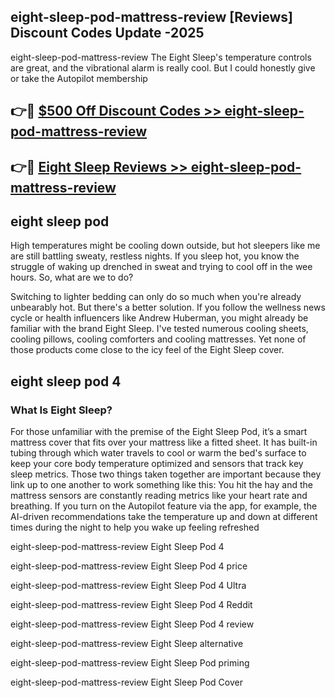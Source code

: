 ## eight-sleep-pod-mattress-review [Reviews​] Discount Codes Update -2025

eight-sleep-pod-mattress-review The Eight Sleep's temperature controls are great, and the vibrational alarm is really cool. But I could honestly give or take the Autopilot membership

## 👉🔴 [$500 Off Discount Codes >> eight-sleep-pod-mattress-review](http://download.freeplayer.one?title=eight-sleep-pod-mattress-review&ref=18-ES)

## 👉🔴 [Eight Sleep Reviews >> eight-sleep-pod-mattress-review](http://download.freeplayer.one?title=eight-sleep-pod-mattress-review&ref=18-ES)

## eight sleep pod

High temperatures might be cooling down outside, but hot sleepers like me are still battling sweaty, restless nights. If you sleep hot, you know the struggle of waking up drenched in sweat and trying to cool off in the wee hours. So, what are we to do?

Switching to lighter bedding can only do so much when you're already unbearably hot. But there's a better solution. If you follow the wellness news cycle or health influencers like Andrew Huberman, you might already be familiar with the brand Eight Sleep. I've tested numerous cooling sheets, cooling pillows, cooling comforters and cooling mattresses. Yet none of those products come close to the icy feel of the Eight Sleep cover.

## eight sleep pod 4

### What Is Eight Sleep?

For those unfamiliar with the premise of the Eight Sleep Pod, it’s a smart mattress cover that fits over your mattress like a fitted sheet. It has built-in tubing through which water travels to cool or warm the bed's surface to keep your core body temperature optimized and sensors that track key sleep metrics. Those two things taken together are important because they link up to one another to work something like this: You hit the hay and the mattress sensors are constantly reading metrics like your heart rate and breathing. If you turn on the Autopilot feature via the app, for example, the AI-driven recommendations take the temperature up and down at different times during the night to help you wake up feeling refreshed

eight-sleep-pod-mattress-review Eight Sleep Pod 4

eight-sleep-pod-mattress-review Eight Sleep Pod 4 price

eight-sleep-pod-mattress-review Eight Sleep Pod 4 Ultra

eight-sleep-pod-mattress-review Eight Sleep Pod 4 Reddit

eight-sleep-pod-mattress-review Eight Sleep Pod 4 review

eight-sleep-pod-mattress-review Eight Sleep alternative

eight-sleep-pod-mattress-review Eight Sleep Pod priming

eight-sleep-pod-mattress-review Eight Sleep Pod Cover